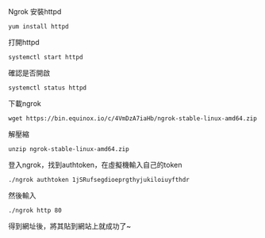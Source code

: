 Ngrok
安裝httpd
```
yum install httpd
```
打開httpd
```
systemctl start httpd
```
確認是否開啟
```
systemctl status httpd
```
下載ngrok
```
wget https://bin.equinox.io/c/4VmDzA7iaHb/ngrok-stable-linux-amd64.zip
```
解壓縮
```
unzip ngrok-stable-linux-amd64.zip
```
登入ngrok，找到authtoken，在虛擬機輸入自己的token
```
./ngrok authtoken 1jSRufsegdioeprgthyjukiloiuyfthdr
```
然後輸入
```
./ngrok http 80
```
得到網址後，將其貼到網站上就成功了~

